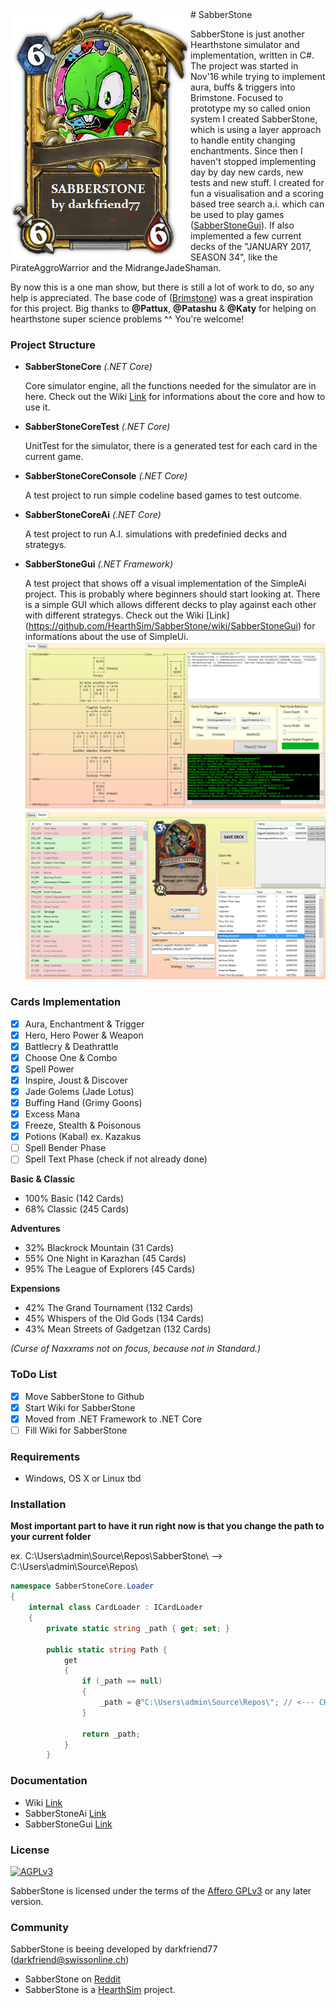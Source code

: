 <img align="left" src="/Readme/sabberstone.png">
# SabberStone

SabberStone is just another Hearthstone simulator and implementation, written in C#. The project was started in Nov'16 while trying to implement aura, buffs & triggers into Brimstone. Focused to prototype my so called onion system I created SabberStone, which is using a layer approach to handle entity changing enchantments. Since then I haven't stopped implementing day by day new cards, new tests and new stuff. I created for fun a visualisation and a scoring based tree search a.i. which can be used to play games ([SabberStoneGui](/SabberStoneGui)). If also implemented a few current decks of the "JANUARY 2017, SEASON 34", like the PirateAggroWarrior and the MidrangeJadeShaman.

By now this is a one man show, but there is still a lot of work to do, so any help is appreciated. The base code of ([Brimstone](https://github.com/HearthSim/Brimstone/tree/master/Brimstone)) was a great inspiration for this project. Big thanks to **@Pattux**, **@Patashu** & **@Katy** for helping on hearthstone super science problems ^^ You're welcome!


### Project Structure ###

* **SabberStoneCore** *(.NET Core)*

  Core simulator engine, all the functions needed for the simulator are in here. Check out the Wiki [Link](https://github.com/HearthSim/SabberStoneCore/wiki) for informations about the core and how to use it.

* **SabberStoneCoreTest** *(.NET Core)*

  UnitTest for the simulator, there is a generated test for each card in the current game.

* **SabberStoneCoreConsole** *(.NET Core)*

  A test project to run simple codeline based games to test outcome.

* **SabberStoneCoreAi** *(.NET Core)*

  A test project to run A.I. simulations with predefinied decks and strategys.

* **SabberStoneGui** *(.NET Framework)*

  A test project that shows off a visual implementation of the SimpleAi project. This is probably where beginners should start looking at. There is a simple GUI which allows different decks to play against each other with different strategys. Check out the Wiki [Link] (https://github.com/HearthSim/SabberStone/wiki/SabberStoneGui) for informations about the use of SimpleUi.
  ![alt tag](/Readme/simpleui.PNG)
  ![alt tag](/Readme/deckcreator.PNG)
  
### Cards Implementation

- [x] Aura, Enchantment & Trigger
- [x] Hero, Hero Power & Weapon
- [x] Battlecry & Deathrattle
- [x] Choose One & Combo
- [x] Spell Power
- [x] Inspire, Joust & Discover
- [x] Jade Golems (Jade Lotus)
- [x] Buffing Hand (Grimy Goons)
- [x] Excess Mana
- [x] Freeze, Stealth & Poisonous
- [x] Potions (Kabal) ex. Kazakus
- [ ] Spell Bender Phase
- [ ] Spell Text Phase (check if not already done)

**Basic & Classic**
* 100% Basic (142 Cards)
* 68% Classic (245 Cards)

**Adventures**
* 32% Blackrock Mountain (31 Cards)
* 55% One Night in Karazhan (45 Cards)
* 95% The League of Explorers (45 Cards)

**Expensions**
* 42% The Grand Tournament (132 Cards)
* 45% Whispers of the Old Gods (134 Cards)
* 43% Mean Streets of Gadgetzan (132 Cards)

*(Curse of Naxxrams not on focus, because not in Standard.)*

### ToDo List ###

- [x] Move SabberStone to Github
- [x] Start Wiki for SabberStone
- [x] Moved from .NET Framework to .NET Core
- [ ] Fill Wiki for SabberStone

### Requirements

* Windows, OS X or Linux
  tbd

### Installation

**Most important part to have it run right now is that you change the path to your current folder**

ex. C:\Users\admin\Source\Repos\SabberStone\ --> C:\Users\admin\Source\Repos\

```csharp
namespace SabberStoneCore.Loader
{
    internal class CardLoader : ICardLoader
    {
        private static string _path { get; set; }

        public static string Path {
            get
            {
                if (_path == null)
                {
                    _path = @"C:\Users\admin\Source\Repos\"; // <--- CHANGE TO YOUR FOLDER ... WHERE SABBERSTONE IS
                }

                return _path;
            }
        } 
```


### Documentation

* Wiki [Link](https://github.com/HearthSim/SabberStone/wiki)
* SabberStoneAi [Link](https://github.com/HearthSim/SabberStone/wiki/SabberStoneAi)
* SabberStoneGui [Link](https://github.com/HearthSim/SabberStone/wiki/SabberStoneGui)

### License

[![AGPLv3](https://www.gnu.org/graphics/agplv3-88x31.png)](http://choosealicense.com/licenses/agpl-3.0/)

SabberStone is licensed under the terms of the
[Affero GPLv3](https://www.gnu.org/licenses/agpl-3.0.en.html) or any later version.

### Community
SabberStone is beeing developed by darkfriend77 (darkfriend@swissonline.ch)
* SabberStone on [Reddit](https://redd.it/5p0ar8)
* SabberStone is a [HearthSim](http://hearthsim.info) project.
